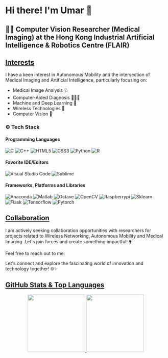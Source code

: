 # Hi there! I'm Umar 👋

## 🧑‍🎓 Computer Vision Researcher (Medical Imaging) at the Hong Kong Industrial Artificial Intelligence & Robotics Centre (FLAIR)

## <a href="">Interests</a>

I have a keen interest in Autonomous Mobility and the intersection of Medical Imaging and Artificial Intelligence, particularly focusing on:


<ul>
  <li> Medical Image Analysis 🩺 </li>
  <li> Computer-Aided Diagnosis 👨🏻‍💻 </li>
  <li> Machine and Deep Learning 🧠 </li>
  <li> Wireless Technologies 🛜 </li>
  <li> Computer Vision 🤖 </li>
</ul>  

### ⚙️ Tech Stack
#### Programming Languages

![C](https://skillicons.dev/icons?i=c)
![C++](https://skillicons.dev/icons?i=cpp)
![HTML5](https://skillicons.dev/icons?i=html)
![CSS3](https://skillicons.dev/icons?i=css)
![Python](https://skillicons.dev/icons?i=python)
![R](https://skillicons.dev/icons?i=r)

#### Favorite IDE/Editors
![Visual Studio Code](https://skillicons.dev/icons?i=vscode)
![Sublime](https://skillicons.dev/icons?i=sublime)

#### Frameworks, Platforms and Libraries
![Anaconda](https://skillicons.dev/icons?i=anaconda)
![Matlab](https://skillicons.dev/icons?i=matlab)
![Octave](https://skillicons.dev/icons?i=octave)
![OpenCV](https://skillicons.dev/icons?i=opencv)
![Raspberrypi](https://skillicons.dev/icons?i=raspberrypi)
![Sklearn](https://skillicons.dev/icons?i=sklearn)
![Flask](https://skillicons.dev/icons?i=flask)
![Tensorflow](https://skillicons.dev/icons?i=tensorflow)
![Pytorch](https://skillicons.dev/icons?i=pytorch)


## <a href="">Collaboration</a>

I am actively seeking collaboration opportunities with researchers for projects related to Wireless Networking, Autonomous Mobility and Medical Imaging. Let's join forces and create something impactful! ❣️

Feel free to reach out to me:


Let's connect and explore the fascinating world of innovation and technology together! 🌐✨


## <a href="">GitHub Stats & Top Languages</a>

<p align="center">
  <a href="https://github.com/imumarfarooq/">
    <img height="180em" src="https://github-readme-stats-eight-theta.vercel.app/api?username=imumarfarooq&show_icons=true&theme=algolia&include_all_commits=true&count_private=true"/>
    <img height="180em" src="https://github-readme-stats-eight-theta.vercel.app/api/top-langs/?username=imumarfarooq&layout=compact&langs_count=8&theme=algolia"/>
  </a>
</p>





